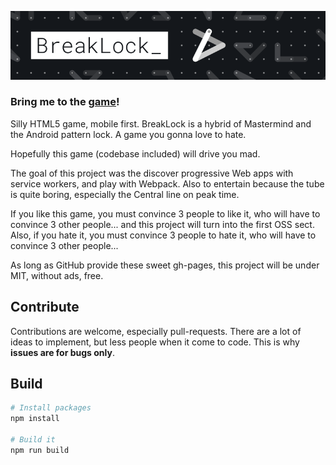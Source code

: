 ![BreakLock](assets/banner.png)

### Bring me to the **[game](https://maxwellito.github.io/breaklock/)**!

Silly HTML5 game, mobile first.
BreakLock is a hybrid of Mastermind and the Android pattern lock. A game you gonna love to hate.

Hopefully this game (codebase included) will drive you mad.

The goal of this project was the discover progressive Web apps with service workers, and play with Webpack. Also to entertain because the tube is quite boring, especially the Central line on peak time.

If you like this game, you must convince 3 people to like it, who will have to convince 3 other people...  and this project will turn into the first OSS sect. Also, if you hate it, you must convince 3 people to hate it, who will have to convince 3 other people...

As long as GitHub provide these sweet gh-pages, this project will be under MIT, without ads, free. 

## Contribute

Contributions are welcome, especially pull-requests. There are a lot of ideas to implement, but less people when it come to code. This is why **issues are for bugs only**.

## Build

```bash
# Install packages
npm install

# Build it
npm run build
```